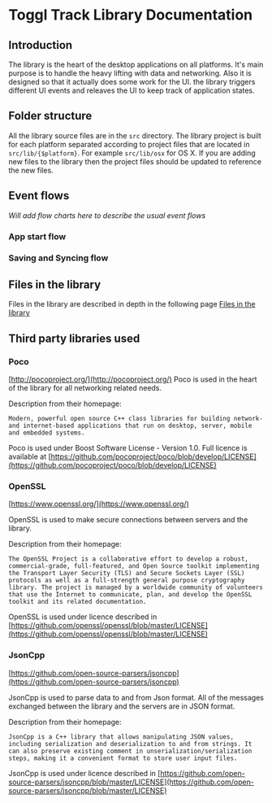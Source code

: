 
# Toggl Track Library Documentation

## Introduction

The library is the heart of the desktop applications on all platforms. It's main purpose is to handle the heavy lifting with data and networking. Also it is designed so that it actually does some work for the UI. the library triggers different UI events and releaves the UI to keep track of application states.

## Folder structure

All the library source files are in the `src` directory. The library project is built for each platform separated according to project files that are located in `src/lib/{$platform}`. For example `src/lib/osx` for OS X. If you are adding new files to the library then the project files should be updated to reference the new files.

## Event flows

_Will add flow charts here to describe the usual event flows_

### App start flow

### Saving and Syncing flow

## Files in the library

Files in the library are described in depth in the following page [Files in the library](files.md)

## Third party libraries used

### Poco

[http://pocoproject.org/](http://pocoproject.org/)
Poco is used in the heart of the library for all networking related needs. 


Description from their homepage:
```
Modern, powerful open source C++ class libraries for building network- and internet-based applications that run on desktop, server, mobile and embedded systems.
```

Poco is used under Boost Software License - Version 1.0. Full licence is available at [https://github.com/pocoproject/poco/blob/develop/LICENSE](https://github.com/pocoproject/poco/blob/develop/LICENSE)

### OpenSSL

[https://www.openssl.org/](https://www.openssl.org/)

OpenSSL is used to make secure connections between servers and the library.

Description from their homepage:
```
The OpenSSL Project is a collaborative effort to develop a robust, commercial-grade, full-featured, and Open Source toolkit implementing the Transport Layer Security (TLS) and Secure Sockets Layer (SSL) protocols as well as a full-strength general purpose cryptography library. The project is managed by a worldwide community of volunteers that use the Internet to communicate, plan, and develop the OpenSSL toolkit and its related documentation.
```

OpenSSL is used under licence described in [https://github.com/openssl/openssl/blob/master/LICENSE](https://github.com/openssl/openssl/blob/master/LICENSE)

### JsonCpp

[https://github.com/open-source-parsers/jsoncpp](https://github.com/open-source-parsers/jsoncpp)

JsonCpp is used to parse data to and from Json format. All of the messages exchanged between the library and the servers are in JSON format.

Description from their homepage:
```
JsonCpp is a C++ library that allows manipulating JSON values, including serialization and deserialization to and from strings. It can also preserve existing comment in unserialization/serialization steps, making it a convenient format to store user input files.
```

JsonCpp is used under licence described in [https://github.com/open-source-parsers/jsoncpp/blob/master/LICENSE](https://github.com/open-source-parsers/jsoncpp/blob/master/LICENSE)